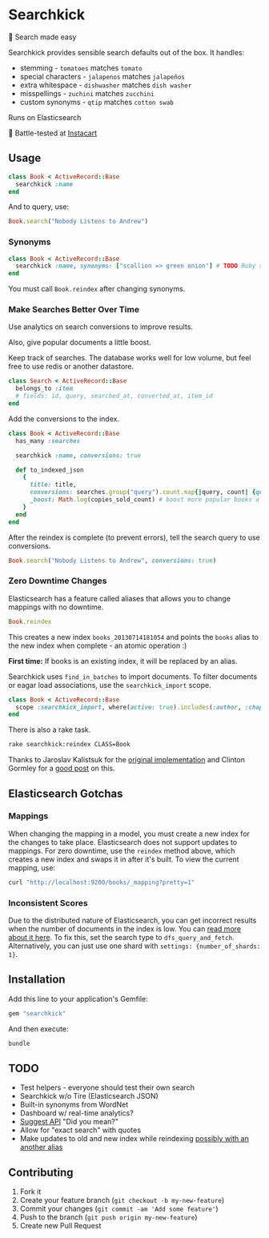 # Searchkick

:rocket: Search made easy

Searchkick provides sensible search defaults out of the box.  It handles:

- stemming - `tomatoes` matches `tomato`
- special characters - `jalapenos` matches `jalapeños`
- extra whitespace - `dishwasher` matches `dish washer`
- misspellings - `zuchini` matches `zucchini`
- custom synonyms - `qtip` matches `cotton swab`

Runs on Elasticsearch

:watermelon: Battle-tested at [Instacart](https://www.instacart.com)

## Usage

```ruby
class Book < ActiveRecord::Base
  searchkick :name
end
```

And to query, use:

```ruby
Book.search("Nobody Listens to Andrew")
```

### Synonyms

```ruby
class Book < ActiveRecord::Base
  searchkick :name, synonyms: ["scallion => green onion"] # TODO Ruby syntax
end
```

You must call `Book.reindex` after changing synonyms.

### Make Searches Better Over Time

Use analytics on search conversions to improve results.

Also, give popular documents a little boost.

Keep track of searches.  The database works well for low volume, but feel free to use redis or another datastore.

```ruby
class Search < ActiveRecord::Base
  belongs_to :item
  # fields: id, query, searched_at, converted_at, item_id
end
```

Add the conversions to the index.

```ruby
class Book < ActiveRecord::Base
  has_many :searches

  searchkick :name, conversions: true

  def to_indexed_json
    {
      title: title,
      conversions: searches.group("query").count.map{|query, count| {query: query, count: count} }, # TODO fix
      _boost: Math.log(copies_sold_count) # boost more popular books a bit
    }
  end
end
```

After the reindex is complete (to prevent errors), tell the search query to use conversions.

```ruby
Book.search("Nobody Listens to Andrew", conversions: true)
```

### Zero Downtime Changes

Elasticsearch has a feature called aliases that allows you to change mappings with no downtime.

```ruby
Book.reindex
```

This creates a new index `books_20130714181054` and points the `books` alias to the new index when complete - an atomic operation :)

**First time:** If books is an existing index, it will be replaced by an alias.

Searchkick uses `find_in_batches` to import documents.  To filter documents or eagar load associations, use the `searchkick_import` scope.

```ruby
class Book < ActiveRecord::Base
  scope :searchkick_import, where(active: true).includes(:author, :chapters)
end
```

There is also a rake task.

```sh
rake searchkick:reindex CLASS=Book
```

Thanks to Jaroslav Kalistsuk for the [original implementation](https://gist.github.com/jarosan/3124884) and Clinton Gormley for a [good post](http://www.elasticsearch.org/blog/changing-mapping-with-zero-downtime/) on this.

## Elasticsearch Gotchas

### Mappings

When changing the mapping in a model, you must create a new index for the changes to take place.  Elasticsearch does not support updates to mappings.  For zero downtime, use the `reindex` method above, which creates a new index and swaps it in after it's built.  To view the current mapping, use:

```sh
curl "http://localhost:9200/books/_mapping?pretty=1"
```

### Inconsistent Scores

Due to the distributed nature of Elasticsearch, you can get incorrect results when the number of documents in the index is low.  You can [read more about it here](http://www.elasticsearch.org/blog/understanding-query-then-fetch-vs-dfs-query-then-fetch/).  To fix this, set the search type to `dfs_query_and_fetch`.  Alternatively, you can just use one shard with `settings: {number_of_shards: 1}`.

## Installation

Add this line to your application's Gemfile:

```ruby
gem "searchkick"
```

And then execute:

```sh
bundle
```

## TODO

- Test helpers - everyone should test their own search
- Searchkick w/o Tire (Elasticsearch JSON)
- Built-in synonyms from WordNet
- Dashboard w/ real-time analytics?
- [Suggest API](http://www.elasticsearch.org/guide/reference/api/search/suggest/) "Did you mean?"
- Allow for "exact search" with quotes
- Make updates to old and new index while reindexing [possibly with an another alias](http://www.kickstarter.com/backing-and-hacking)

## Contributing

1. Fork it
2. Create your feature branch (`git checkout -b my-new-feature`)
3. Commit your changes (`git commit -am 'Add some feature'`)
4. Push to the branch (`git push origin my-new-feature`)
5. Create new Pull Request
